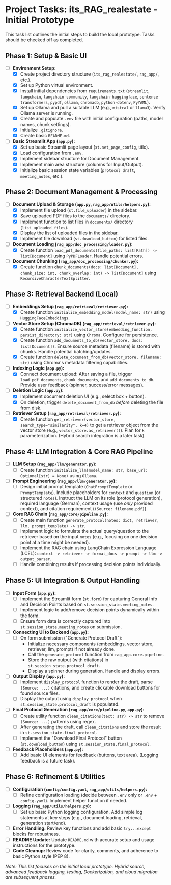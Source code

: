 # Project Tasks: its_RAG_realestate - Initial Prototype

This task list outlines the initial steps to build the local prototype. Tasks should be checked off as completed.

## Phase 1: Setup & Basic UI

-   [ ] **Environment Setup:**
    -   [x] Create project directory structure (`its_rag_realestate/`, `rag_app/`, etc.).
    -   [x] Set up Python virtual environment.
    -   [x] Install initial dependencies from `requirements.txt` (`streamlit`, `langchain`, `langchain-community`, `langchain-huggingface`, `sentence-transformers`, `pypdf`, `ollama`, `chromadb`, `python-dotenv`, `PyYAML`).
    -   [x] Set up Ollama and pull a suitable LLM (e.g., `mistral` or `llama3`). Verify Ollama server is running.
    -   [x] Create and populate `.env` file with initial configuration (paths, model names, chunk settings).
    -   [x] Initialize `.gitignore`.
    -   [x] Create basic `README.md`.
-   [ ] **Basic Streamlit App (`app.py`):**
    -   [x] Set up basic Streamlit page layout (`st.set_page_config`, title).
    -   [x] Load configuration from `.env`.
    -   [x] Implement sidebar structure for Document Management.
    -   [x] Implement main area structure (columns for Input/Output).
    -   [x] Initialize basic session state variables (`protocol_draft`, `meeting_notes`, etc.).

## Phase 2: Document Management & Processing

-   [ ] **Document Upload & Storage (`app.py`, `rag_app/utils/helpers.py`):**
    -   [x] Implement file upload (`st.file_uploader`) in the sidebar.
    -   [x] Save uploaded PDF files to the `documents/` directory.
    -   [x] Implement function to list files in `documents/` directory (`list_uploaded_files`).
    -   [x] Display the list of uploaded files in the sidebar.
    -   [x] Implement file download (`st.download_button`) for listed files.
-   [ ] **Document Loading (`rag_app/doc_processing/loader.py`):**
    -   [x] Create function `load_pdf_documents(file_paths: list[Path]) -> list[Document]` using `PyPDFLoader`. Handle potential errors.
-   [ ] **Document Chunking (`rag_app/doc_processing/chunker.py`):**
    -   [x] Create function `chunk_documents(docs: list[Document], chunk_size: int, chunk_overlap: int) -> list[Document]` using `RecursiveCharacterTextSplitter`.

## Phase 3: Retrieval Backend (Local)

-   [ ] **Embeddings Setup (`rag_app/retrieval/retriever.py`):**
    -   [x] Create function `initialize_embedding_model(model_name: str)` using `HuggingFaceEmbeddings`.
-   [ ] **Vector Store Setup (ChromaDB) (`rag_app/retrieval/retriever.py`):**
    -   [x] Create function `initialize_vector_store(embedding_function, persist_directory: str)` using `Chroma`. Configure for persistence.
    -   [x] Create function `add_documents_to_db(vector_store, docs: list[Document])`. Ensure source metadata (filename) is stored with chunks. Handle potential batching/updates.
    -   [x] Create function `delete_document_from_db(vector_store, filename: str)` using Chroma's metadata filtering capabilities.
-   [ ] **Indexing Logic (`app.py`):**
    -   [x] Connect document upload: After saving a file, trigger `load_pdf_documents`, `chunk_documents`, and `add_documents_to_db`. Provide user feedback (spinner, success/error messages).
-   [ ] **Deletion Logic (`app.py`):**
    -   [x] Implement document deletion UI (e.g., select box + button).
    -   [x] On deletion, trigger `delete_document_from_db` *before* deleting the file from disk.
-   [ ] **Retriever Setup (`rag_app/retrieval/retriever.py`):**
    -   [x] Create function `get_retriever(vector_store, search_type="similarity", k=4)` to get a retriever object from the vector store (e.g., `vector_store.as_retriever()`). Plan for `k` parameterization. (Hybrid search integration is a later task).

## Phase 4: LLM Integration & Core RAG Pipeline

-   [ ] **LLM Setup (`rag_app/llm/generator.py`):**
    -   [ ] Create function `initialize_llm(model_name: str, base_url: Optional[str] = None)` using `Ollama`.
-   [ ] **Prompt Engineering (`rag_app/llm/generator.py`):**
    -   [ ] Design initial prompt template (`ChatPromptTemplate` or `PromptTemplate`). Include placeholders for `context` and `question` (or structured `notes`). Instruct the LLM on its role (protocol generation), required language (German), context usage (use *only* provided context), and citation requirement (`(Source: filename.pdf)`).
-   [ ] **Core RAG Chain (`rag_app/core/pipeline.py`):**
    -   [ ] Create main function `generate_protocol(notes: dict, retriever, llm, prompt_template) -> str`.
    -   [ ] Implement logic to formulate the actual query/question to the retriever based on the input `notes` (e.g., focusing on one decision point at a time might be needed).
    -   [ ] Implement the RAG chain using LangChain Expression Language (LCEL): `context -> retriever -> format_docs -> prompt -> llm -> output_parser`.
    -   [ ] Handle combining results if processing decision points individually.

## Phase 5: UI Integration & Output Handling

-   [ ] **Input Form (`app.py`):**
    -   [ ] Implement the Streamlit form (`st.form`) for capturing General Info and Decision Points based on `st.session_state.meeting_notes`.
    -   [ ] Implement logic to add/remove decision points dynamically within the form.
    -   [ ] Ensure form data is correctly captured into `st.session_state.meeting_notes` on submission.
-   [ ] **Connecting UI to Backend (`app.py`):**
    -   [ ] On form submission ("Generate Protocol Draft"):
        -   Initialize necessary components (embeddings, vector store, retriever, llm, prompt) if not already done.
        -   Call the `generate_protocol` function from `rag_app.core.pipeline`.
        -   Store the raw output (with citations) in `st.session_state.protocol_draft`.
        -   Display a spinner during generation. Handle and display errors.
-   [ ] **Output Display (`app.py`):**
    -   [ ] Implement `display_protocol` function to render the draft, parse `(Source: ...)` citations, and create clickable download buttons for found source files.
    -   [ ] Display the output using `display_protocol` when `st.session_state.protocol_draft` is populated.
-   [ ] **Final Protocol Generation (`rag_app/core/pipeline.py`, `app.py`):**
    -   [ ] Create utility function `clean_citations(text: str) -> str` to remove `(Source: ...)` patterns using regex.
    -   [ ] After generating the draft, call `clean_citations` and store the result in `st.session_state.final_protocol`.
    -   [ ] Implement the "Download Final Protocol" button (`st.download_button`) using `st.session_state.final_protocol`.
-   [ ] **Feedback Placeholders (`app.py`):**
    -   [ ] Add basic UI elements for feedback (buttons, text area). (Logging feedback is a future task).

## Phase 6: Refinement & Utilities

-   [ ] **Configuration (`config/config.yaml`, `rag_app/utils/helpers.py`):**
    -   [ ] Refine configuration loading (decide between `.env` only or `.env` + `config.yaml`). Implement helper function if needed.
-   [ ] **Logging (`rag_app/utils/helpers.py`):**
    -   [ ] Set up basic Python logging configuration. Add simple log statements at key steps (e.g., document loading, retrieval, generation start/end).
-   [ ] **Error Handling:** Review key functions and add basic `try...except` blocks for robustness.
-   [ ] **README Update:** Update `README.md` with accurate setup and usage instructions for the prototype.
-   [ ] **Code Cleanup:** Review code for clarity, comments, and adherence to basic Python style (PEP 8).

*Note: This list focuses on the initial local prototype. Hybrid search, advanced feedback logging, testing, Dockerization, and cloud migration are subsequent phases.*